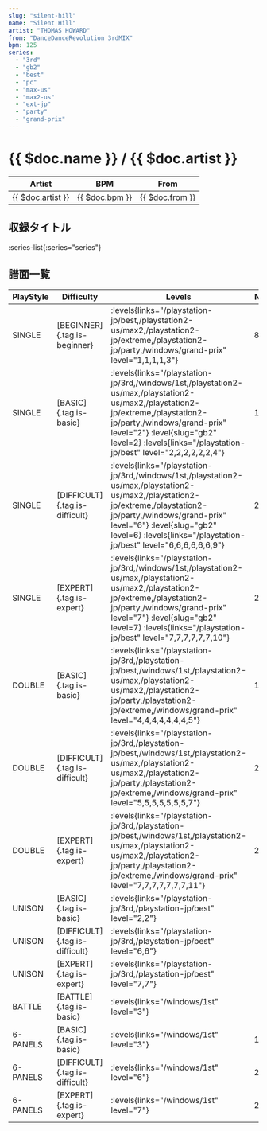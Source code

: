 ```yaml
---
slug: "silent-hill"
name: "Silent Hill"
artist: "THOMAS HOWARD"
from: "DanceDanceRevolution 3rdMIX"
bpm: 125
series:
  - "3rd"
  - "gb2"
  - "best"
  - "pc"
  - "max-us"
  - "max2-us"
  - "ext-jp"
  - "party"
  - "grand-prix"
---
```


# {{ $doc.name }} / {{ $doc.artist }}

|Artist|BPM|From|
|------|---|----|
|{{ $doc.artist }}|{{ $doc.bpm }}|{{ $doc.from }}|

## 収録タイトル

:series-list{:series="series"}

## 譜面一覧

|PlayStyle|Difficulty|Levels|Notes|Movie|
|---------|----------|------|-----|-----|
|SINGLE|[BEGINNER]{.tag.is-beginner}| :levels{links="/playstation-jp/best,/playstation2-us/max2,/playstation2-jp/extreme,/playstation2-jp/party,/windows/grand-prix" level="1,1,1,1,3"}|85/0||
|SINGLE|[BASIC]{.tag.is-basic}| :levels{links="/playstation-jp/3rd,/windows/1st,/playstation2-us/max,/playstation2-us/max2,/playstation2-jp/extreme,/playstation2-jp/party,/windows/grand-prix" level="2"} :level{slug="gb2" level=2} :levels{links="/playstation-jp/best" level="2,2,2,2,2,2,4"}|117/0||
|SINGLE|[DIFFICULT]{.tag.is-difficult}| :levels{links="/playstation-jp/3rd,/windows/1st,/playstation2-us/max,/playstation2-us/max2,/playstation2-jp/extreme,/playstation2-jp/party,/windows/grand-prix" level="6"} :level{slug="gb2" level=6} :levels{links="/playstation-jp/best" level="6,6,6,6,6,6,9"}|202/0||
|SINGLE|[EXPERT]{.tag.is-expert}| :levels{links="/playstation-jp/3rd,/windows/1st,/playstation2-us/max,/playstation2-us/max2,/playstation2-jp/extreme,/playstation2-jp/party,/windows/grand-prix" level="7"} :level{slug="gb2" level=7} :levels{links="/playstation-jp/best" level="7,7,7,7,7,7,10"}|265/0||
|DOUBLE|[BASIC]{.tag.is-basic}| :levels{links="/playstation-jp/3rd,/playstation-jp/best,/windows/1st,/playstation2-us/max,/playstation2-us/max2,/playstation2-jp/party,/playstation2-jp/extreme,/windows/grand-prix" level="4,4,4,4,4,4,4,5"}|165/0||
|DOUBLE|[DIFFICULT]{.tag.is-difficult}| :levels{links="/playstation-jp/3rd,/playstation-jp/best,/windows/1st,/playstation2-us/max,/playstation2-us/max2,/playstation2-jp/party,/playstation2-jp/extreme,/windows/grand-prix" level="5,5,5,5,5,5,5,7"}|206/0||
|DOUBLE|[EXPERT]{.tag.is-expert}| :levels{links="/playstation-jp/3rd,/playstation-jp/best,/windows/1st,/playstation2-us/max,/playstation2-us/max2,/playstation2-jp/party,/playstation2-jp/extreme,/windows/grand-prix" level="7,7,7,7,7,7,7,11"}|268/0||
|UNISON|[BASIC]{.tag.is-basic}| :levels{links="/playstation-jp/3rd,/playstation-jp/best" level="2,2"}|||
|UNISON|[DIFFICULT]{.tag.is-difficult}| :levels{links="/playstation-jp/3rd,/playstation-jp/best" level="6,6"}|||
|UNISON|[EXPERT]{.tag.is-expert}| :levels{links="/playstation-jp/3rd,/playstation-jp/best" level="7,7"}|||
|BATTLE|[BATTLE]{.tag.is-basic}| :levels{links="/windows/1st" level="3"}|||
|6-PANELS|[BASIC]{.tag.is-basic}| :levels{links="/windows/1st" level="3"}|117/0||
|6-PANELS|[DIFFICULT]{.tag.is-difficult}| :levels{links="/windows/1st" level="6"}|200/0||
|6-PANELS|[EXPERT]{.tag.is-expert}| :levels{links="/windows/1st" level="7"}|265/0||
